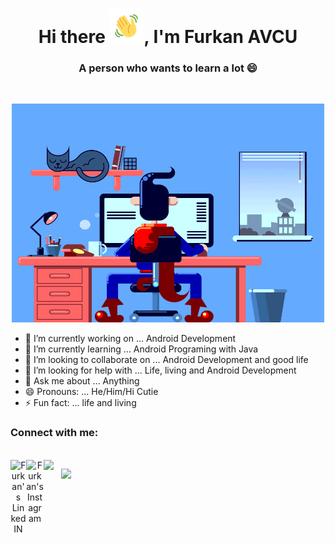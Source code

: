 <!-- ### Hi there 👋 -->

<!--
**Furkan-AVCU/Furkan-AVCU** is a ✨ _special_ ✨ repository because its `README.md` (this file) appears on your GitHub profile.
-->

<h1 align="center">Hi there <img src="https://github.com/Furkan-AVCU/Furkan-AVCU/blob/main/Wave.gif" height="55px" width="55px">, I'm Furkan AVCU</h1>
<h3 align="center">A person who wants to learn a lot 😄 </h3>


<br />


<!--<p align="center"><img alt="GIF" src="https://github.com/Furkan-AVCU/Furkan-AVCU/blob/main/code.gif" width="700" height="350" /></p> -->

<p align="center"><img alt="GIF" src="https://github.com/Furkan-AVCU/Furkan-AVCU/blob/main/logo-maker%20(1).gif" width="500" height="350" /></p>


- 🔭 I’m currently working on ... Android Development
- 🌱 I’m currently learning ... Android Programing with Java
- 👯 I’m looking to collaborate on ... Android Development and good life
- 🤔 I’m looking for help with ... Life, living and Android Development
- 💬 Ask me about ... Anything
- 😄 Pronouns: ... He/Him/Hi Cutie
- ⚡ Fun fact: ... life and living

<h3 align="left">Connect with me:</h3>
<br />
<a align="center" href="https://www.linkedin.com/in/furkan-avcu-a0b849211" align="center">
  <img align="left" alt="Furkan's LinkedIN" width="25px" src="https://cdn.jsdelivr.net/npm/simple-icons@v3/icons/linkedin.svg" />
</a>

<a href="https://www.instagram.com/furkan.avcu/" align="center">
  <img align="left" alt="Furkan's Instagram" width="28px" src="https://cdn.jsdelivr.net/npm/simple-icons@v3/icons/instagram.svg" />
</a>

<a href="mailto:f.avcu.b1@gmail.com " align="center">
  <img align="left" width="28px" src="https://cdn.jsdelivr.net/npm/simple-icons@v3/icons/gmail.svg" />
</a>

![](https://visitor-badge.glitch.me/badge?page_id=Furkan-AVCU.Furkan-AVCU)



<!--
Here are some ideas to get you started:

- 🔭 I’m currently working on ...
- 🌱 I’m currently learning ...
- 👯 I’m looking to collaborate on ...
- 🤔 I’m looking for help with ...
- 💬 Ask me about ...
- 📫 How to reach me: ...
- 😄 Pronouns: ...
- ⚡ Fun fact: ...
-->
